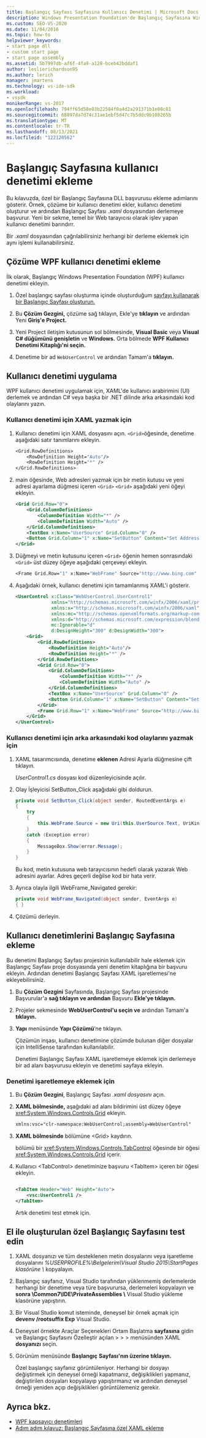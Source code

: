 ```yaml
---
title: Başlangıç Sayfası Sayfasına Kullanıcı Denetimi | Microsoft Docs
description: Windows Presentation Foundation'de Başlangıç Sayfasına Windows Presentation Foundation (WPF) kullanıcı denetimi Visual Studio.
ms.custom: SEO-VS-2020
ms.date: 11/04/2016
ms.topic: how-to
helpviewer_keywords:
- start page dll
- custom start page
- start page assembly
ms.assetid: 5b7997db-af6f-4fa9-a128-bceb42bddaf1
author: leslierichardson95
ms.author: lerich
manager: jmartens
ms.technology: vs-ide-sdk
ms.workload:
- vssdk
monikerRange: vs-2017
ms.openlocfilehash: 794ff65d58e03b22584f0a4d2a291371b1e08c81
ms.sourcegitcommit: 68897da7d74c31ae1ebf5d47c7b5ddc9b108265b
ms.translationtype: MT
ms.contentlocale: tr-TR
ms.lasthandoff: 08/13/2021
ms.locfileid: "122120562"
---
```

# <a name="add-user-control-to-the-start-page"></a>Başlangıç Sayfasına kullanıcı denetimi ekleme

Bu kılavuzda, özel bir Başlangıç Sayfasına DLL başvurusu ekleme adımlarını gösterir. Örnek, çözüme bir kullanıcı denetimi ekler, kullanıcı denetimi oluşturur ve ardından Başlangıç Sayfası *.xaml* dosyasından derlemeye başvurur. Yeni bir sekme, temel bir Web tarayıcısı olarak işlev yapan kullanıcı denetimi barındırr.

Bir *.xaml* dosyasından çağrılabilirsiniz herhangi bir derleme eklemek için aynı işlemi kullanabilirsiniz.

## <a name="add-a-wpf-user-control-to-the-solution"></a>Çözüme WPF kullanıcı denetimi ekleme

İlk olarak, Başlangıç Windows Presentation Foundation (WPF) kullanıcı denetimi ekleyin.

1. Özel başlangıç sayfası oluşturma içinde oluşturduğum [sayfayı kullanarak bir Başlangıç Sayfası oluşturun.](../extensibility/creating-a-custom-start-page.md)

2. Bu **Çözüm Gezgini,** çözüme sağ tıklayın, Ekle'ye **tıklayın** ve ardından Yeni **Giriş'e Project.**

3. Yeni Project iletişim  kutusunun sol bölmesinde, **Visual Basic** veya **Visual C# düğümünü genişletin** ve **Windows.** Orta bölmede **WPF Kullanıcı Denetimi Kitaplığı'ni seçin.**

4. Denetime bir ad `WebUserControl` ve ardından Tamam'a **tıklayın.**

## <a name="implement-the-user-control"></a>Kullanıcı denetimi uygulama

WPF kullanıcı denetimi uygulamak için, XAML'de kullanıcı arabirimini (UI) derlemek ve ardından C# veya başka bir .NET dilinde arka arkasındaki kod olaylarını yazın.

### <a name="to-write-the-xaml-for-the-user-control"></a>Kullanıcı denetimi için XAML yazmak için

1. Kullanıcı denetimi için XAML dosyasını açın. `<Grid>`öğesinde, denetime aşağıdaki satır tanımlarını ekleyin.

    ```vb
    <Grid.RowDefinitions>
        <RowDefinition Height="Auto"/>
        <RowDefinition Height="*" />
    </Grid.RowDefinitions>

    ```

2. main öğesinde, Web adresleri yazmak için bir metin kutusu ve yeni adresi ayarlama düğmesi içeren `<Grid>` `<Grid>` aşağıdaki yeni öğeyi ekleyin.

    ```xml
    <Grid Grid.Row="0">
        <Grid.ColumnDefinitions>
            <ColumnDefinition Width="*" />
            <ColumnDefinition Width="Auto" />
        </Grid.ColumnDefinitions>
        <TextBox x:Name="UserSource" Grid.Column="0" />
        <Button Grid.Column="1" x:Name="SetButton" Content="Set Address" Click="SetButton_Click" />
    </Grid>
    ```

3. Düğmeyi ve metin kutusunu içeren `<Grid>` öğenin hemen sonrasındaki `<Grid>` üst düzey öğeye aşağıdaki çerçeveyi ekleyin.

    ```vb
    <Frame Grid.Row="1" x:Name="WebFrame" Source="http://www.bing.com" Navigated="WebFrame_Navigated" />
    ```

4. Aşağıdaki örnek, kullanıcı denetimi için tamamlanmış XAML'i gösterir.

    ```xml
    <UserControl x:Class="WebUserControl.UserControl1"
                 xmlns="http://schemas.microsoft.com/winfx/2006/xaml/presentation"
                 xmlns:x="http://schemas.microsoft.com/winfx/2006/xaml"
                 xmlns:mc="http://schemas.openxmlformats.org/markup-compatibility/2006"
                 xmlns:d="http://schemas.microsoft.com/expression/blend/2008"
                 mc:Ignorable="d"
                 d:DesignHeight="300" d:DesignWidth="300">
        <Grid>
            <Grid.RowDefinitions>
                <RowDefinition Height="Auto"/>
                <RowDefinition Height="*" />
            </Grid.RowDefinitions>
            <Grid Grid.Row="0">
                <Grid.ColumnDefinitions>
                    <ColumnDefinition Width="*" />
                    <ColumnDefinition Width="Auto" />
                </Grid.ColumnDefinitions>
                <TextBox x:Name="UserSource" Grid.Column="0" />
                <Button Grid.Column="1" x:Name="SetButton" Content="Set Address" Click="SetButton_Click" />
            </Grid>
            <Frame Grid.Row="1" x:Name="WebFrame" Source="http://www.bing.com" Navigated="WebFrame_Navigated" />
        </Grid>
    </UserControl>

    ```

### <a name="to-write-the-code-behind-events-for-the-user-control"></a>Kullanıcı denetimi için arka arkasındaki kod olaylarını yazmak için

1. XAML tasarımcısında, denetime **eklenen** Adresi Ayarla düğmesine çift tıklayın.

    *UserControl1.cs* dosyası kod düzenleyicisinde açılır.

2. Olay İşleyicisi SetButton_Click aşağıdaki gibi doldurun.

    ```csharp
    private void SetButton_Click(object sender, RoutedEventArgs e)
    {
        try
        {
            this.WebFrame.Source = new Uri(this.UserSource.Text, UriKind.Absolute);
        }
        catch (Exception error)
        {
            MessageBox.Show(error.Message);
        }
    }
    ```

    Bu kod, metin kutusuna web tarayıcısının hedefi olarak yazarak Web adresini ayarlar. Adres geçerli değilse kod bir hata verir.

3. Ayrıca olayla ilgili WebFrame_Navigated gerekir:

    ```csharp
    private void WebFrame_Navigated(object sender, EventArgs e)
    { }
    ```

4. Çözümü derleyin.

## <a name="add-the-user-control-to-the-start-page"></a>Kullanıcı denetimlerini Başlangıç Sayfasına ekleme

Bu denetimi Başlangıç Sayfası projesinin kullanılabilir hale eklemek için Başlangıç Sayfası proje dosyasında yeni denetim kitaplığına bir başvuru ekleyin. Ardından denetimi Başlangıç Sayfası XAML işaretlemesi'ne ekleyebilirsiniz.

1. Bu **Çözüm Gezgini** Sayfasında, Başlangıç Sayfası projesinde Başvurular'a **sağ tıklayın ve ardından** Başvuru **Ekle'ye tıklayın.**

2. Projeler sekmesinde **WebUserControl'u seçin ve** ardından Tamam'a **tıklayın.** 

3. **Yapı** menüsünde **Yapı Çözümü**’ne tıklayın.

    Çözümün inşası, kullanıcı denetimine çözümde bulunan diğer dosyalar için IntelliSense tarafından kullanılabilir.

    Denetimi Başlangıç Sayfası XAML işaretlemeye eklemek için derlemeye bir ad alanı başvurusu ekleyin ve denetimi sayfaya ekleyin.

### <a name="to-add-the-control-to-the-markup"></a>Denetimi işaretlemeye eklemek için

1. Bu **Çözüm Gezgini**, Başlangıç Sayfası *.xaml dosyasını* açın.

2. **XAML bölmesinde,** aşağıdaki ad alanı bildirimini üst düzey öğeye <xref:System.Windows.Controls.Grid> ekleyin.

   ```xml
   xmlns:vsc="clr-namespace:WebUserControl;assembly=WebUserControl"
   ```

3. **XAML bölmesinde** bölümüne \<Grid> kaydırın.

    bölümü bir <xref:System.Windows.Controls.TabControl> öğesinde bir öğesi <xref:System.Windows.Controls.Grid> içerir.

4. Kullanıcı \<TabControl> denetiminize başvuru \<TabItem> içeren bir öğesi ekleyin.

    ```xml

    <TabItem Header="Web" Height="Auto">
        <vsc:UserControl1 />
    </TabItem>

    ```

    Artık denetimi test etmek için.

## <a name="test-a-manually-created-custom-start-page"></a>El ile oluşturulan özel Başlangıç Sayfasını test edin

1. XAML dosyanızı ve tüm desteklenen metin dosyalarını veya işaretleme dosyalarını *%USERPROFILE%\Belgelerim\Visual Studio 2015\StartPages klasörüne \\* kopyalayın.

2. Başlangıç sayfanız, Visual Studio tarafından yüklenmemiş derlemelerde herhangi bir denetime veya türe başvurursa, derlemeleri kopyalayın ve **sonra \Common7\IDE\PrivateAssemblies \\** Visual Studio yükleme klasörüne yapıştırın.

3. Bir Visual Studio komut isteminde, deneysel bir örnek açmak için **devenv /rootsuffix Exp** Visual Studio.

4. Deneysel örnekte Araçlar Seçenekleri Ortam Başlatma **sayfasına** gidin ve Başlangıç Sayfasını Özelleştir açılan  >    >    >   menüsünden XAML **dosyanızı** seçin.

5. Görünüm menüsünde **Başlangıç** **Sayfası'nın üzerine tıklayın.**

    Özel başlangıç sayfanız görüntüleniyor. Herhangi bir dosyayı değiştirmek için deneysel örneği kapatmanız, değişiklikleri yapmanız, değiştirilen dosyaları kopyalayıp yapıştırmanız ve ardından deneysel örneği yeniden açıp değişiklikleri görüntülemeniz gerekir.

## <a name="see-also"></a>Ayrıca bkz.

- [WPF kapsayıcı denetimleri](/previous-versions/bb675291(v=vs.110))
- [Adım adım kılavuz: Başlangıç Sayfasına özel XAML ekleme](../extensibility/walkthrough-adding-custom-xaml-to-the-start-page.md)
